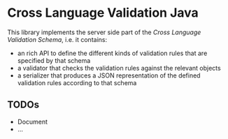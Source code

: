 # Cross Language Validation Java 

This library implements the server side part of the _Cross Language Validation Schema_,
i.e. it contains:
- an rich API to define the different kinds of validation rules that are specified by that schema
- a validator that checks the validation rules against the relevant objects
- a serializer that produces a JSON representation of the defined validation rules according to that schema

## TODOs
- Document
- ...
